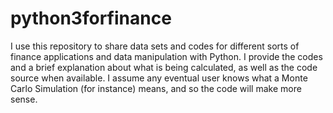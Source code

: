 # python3forfinance
I use this repository to share data sets and codes for different sorts of finance applications and data manipulation with Python. 
I provide the codes and a brief explanation about what is being calculated, as well as the code source when available. 
I assume any eventual user knows what a Monte Carlo Simulation (for instance) means, and so the code will make more sense.
